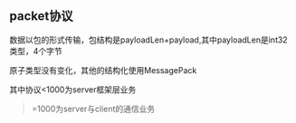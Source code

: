 ## packet协议

数据以包的形式传输，包结构是payloadLen+payload,其中payloadLen是int32类型，4个字节

原子类型没有变化，其他的结构化使用MessagePack

其中协议<1000为server框架层业务
>=1000为server与client的通信业务